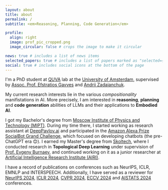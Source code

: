 ```yaml
---
layout: about
title: about
permalink: /
subtitle: <em>Reasoning, Planning, Code Generation</em>

profile:
  align: right
  image: prof_pic_cropped.png
  image_circular: false # crops the image to make it circular

news: true # includes a list of news items
selected_papers: true # includes a list of papers marked as "selected={true}"
social: true # includes social icons at the bottom of the page
---
```


I'm a PhD student at [QUVA](https://ivi.fnwi.uva.nl/quva/) lab at the [University of Amsterdam](https://www.uva.nl/en), supervised by [Assoc. Prof. Efstratios Gavves](https://www.egavves.com/) and [Andrii Zadaianchuk](https://zadaianchuk.github.io/). 

My current research interests lie in the various *compositionality* manifistations in AI. More precisely, I am interested in **reasoning**, **planning** and **code generation** abilities of LLMs and their applications to **Embodied AI**.

I got my Bachelor's degree from [Moscow Institute of Physics and Technology (MIPT)](https://eng.mipt.ru/). During my time there, I started working as research assistant at [DeepPavlov.ai](https://deeppavlov.ai/) and participated in the [Amazon Alexa Prize SocialBot Grand Challenge](https://www.amazon.science/alexa-prize/socialbot-grand-challenge/2019), which focused on developing chatbots (the pre-ChatGPT era 😊). I earned my Master's degree from [Skoltech](https://new.skoltech.ru/en/), where I conducted research in **Topological Deep Learning** under supervision of [Prof. Evgeny Burnaev](https://scholar.google.ru/citations?user=pCRdcOwAAAAJ), and continued working on it as a junior researcher at [Artificial Intelligence Research Institute (AIRI)](https://airi.net/). 

I have a record of publications on conferences such as NeurIPS, ICLR, EMNLP and INTERSPEECH. Additionally, I have served as a reviewer for [NeurIPS 2024](https://neurips.cc/), [ICLR 2024](https://iclr.cc/Conferences/2024), [CVPR 2024](https://cvpr.thecvf.com/Conferences/2024), [ECCV 2024](https://eccv2024.ecva.net/) and [AISTATS 2024](https://aistats.org/aistats2024/) conferences.

<!-- Write your biography here. Tell the world about yourself. Link to your favorite [subreddit](http://reddit.com). You can put a picture in, too. The code is already in, just name your picture `prof_pic.jpg` and put it in the `img/` folder.

Put your address / P.O. box / other info right below your picture. You can also disable any of these elements by editing `profile` property of the YAML header of your `_pages/about.md`. Edit `_bibliography/papers.bib` and Jekyll will render your [publications page](/al-folio/publications/) automatically.

Link to your social media connections, too. This theme is set up to use [Font Awesome icons](https://fontawesome.com/) and [Academicons](https://jpswalsh.github.io/academicons/), like the ones below. Add your Facebook, Twitter, LinkedIn, Google Scholar, or just disable all of them. -->
